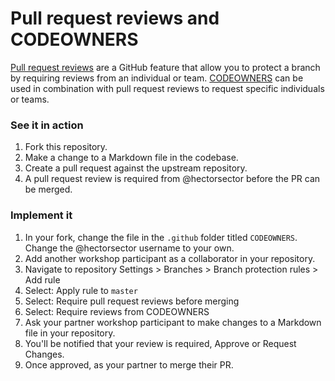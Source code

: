 # Pull request reviews and CODEOWNERS

[Pull request reviews](https://help.github.com/articles/about-pull-request-reviews/) are a GitHub feature that allow you to protect a branch by requiring reviews from an individual or team. [CODEOWNERS](https://help.github.com/articles/about-codeowners/) can be used in combination with pull request reviews to request specific individuals or teams. 

### See it in action

1. Fork this repository.
1. Make a change to a Markdown file in the codebase.
1. Create a pull request against the upstream repository.
1. A pull request review is required from @hectorsector before the PR can be merged. 

### Implement it

1. In your fork, change the file in the `.github` folder titled `CODEOWNERS`. Change the @hectorsector username to your own.
1. Add another workshop participant as a collaborator in your repository. 
1. Navigate to repository Settings > Branches > Branch protection rules > Add rule
1. Select: Apply rule to `master`
1. Select: Require pull request reviews before merging
1. Select: Require reviews from CODEOWNERS
1. Ask your partner workshop participant to make changes to a Markdown file in your repository.
1. You'll be notified that your review is required, Approve or Request Changes.
1. Once approved, as your partner to merge their PR. 
